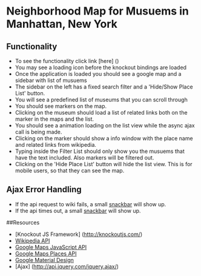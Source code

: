 # Neighborhood Map for Musuems in Manhattan, New York

## Functionality

* To see the functionality click link [here] ()
* You may see a loading icon before the knockout bindings are loaded
* Once the application is loaded you should see a google map and a sidebar with list of musuems
* The sidebar on the left has a fixed search filter and a 'Hide/Show Place List' button.
* You will see a predefined list of museums that you can scroll through
* You should see markers on the map.
* Clicking on the museum should load a list of related links both on the marker in the maps and the list.
* You should see a animation loading on the list view while the async ajax call is being made.
* Clicking on the marker should show a info window with the place name and related links from wikipedia.
* Typing inside the Filter List should only show you the musuems that have the text included. Also markers will be filtered out.
* Clicking on the 'Hide Place List' button will hide the list view. This is for mobile users, so that they can see the map.

## Ajax Error Handling

* If the api request to wiki fails, a small [snackbar](https://getmdl.io/components/#snackbar-section) will show up.
* If the api times out, a small [snackbar](https://getmdl.io/components/#snackbar-section) will show up.

##Resources
* [Knockout JS Framework] (http://knockoutjs.com/)
* [Wikipedia API](https://www.mediawiki.org/wiki/API:Main_page)
* [Google Maps JavaScript API](https://developers.google.com/maps/documentation/javascript/adding-a-google-map)
* [Google Maps Places API](https://developers.google.com/maps/documentation/javascript/places)
* [Google Material Design](https://getmdl.io/)
* [Ajax] (http://api.jquery.com/jquery.ajax/)
